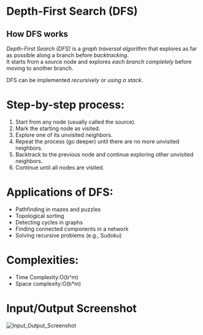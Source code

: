 # Depth-First Search (DFS)

##  How DFS works

*Depth-First Search (DFS)* is a *graph traversal algorithm* that explores as far as possible along a branch before *backtracking*.  
It starts from a source node and explores *each branch completely* before moving to another branch.

DFS can be implemented *recursively* or *using a stack*.

# Step-by-step process:

1. Start from any node (usually called the source).
2. Mark the starting node as visited.
3. Explore one of its unvisited neighbors.
4. Repeat the process (go deeper) until there are no more unvisited neighbors.
5. Backtrack to the previous node and continue exploring other unvisited neighbors.
6. Continue until all nodes are visited.

# Applications of DFS:

- Pathfinding in mazes and puzzles
- Topological sorting
- Detecting cycles in graphs
- Finding connected components in a network
- Solving recursive problems (e.g., Sudoku)

# Complexities:
- Time Complexity:O(b^m)
- Space complexity:O(b*m)

# Input/Output Screenshot
![ Input_Output_Screenshot](screenshot.png)